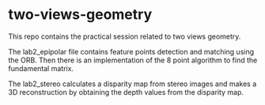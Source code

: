 # two-views-geometry


This repo contains the practical session related to two views geometry. 

The lab2_epipolar file contains feature points detection and matching using the ORB. Then there is an implementation of the 8 point algorithm to find the fundamental matrix. 

The lab2_stereo calculates a disparity map from stereo images and makes a 3D reconstruction by obtaining the depth values from the disparity map.  
